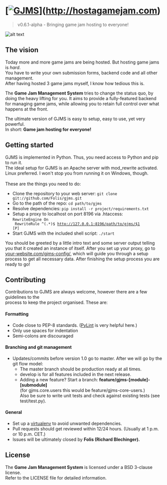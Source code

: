 # [[![GJMS](http://hostagamejam.com/media/gjms-logo.png)](http://hostagamejam.com)](http://hostagamejam.com)
> v0.6.1-alpha - Bringing game jam hosting to everyone!

![alt text](https://api.travis-ci.org/Folis/gjms.png "TravisCI build status")

## The vision

Today more and more game jams are being hosted. But hosting game jams is *hard*.<br>
You have to write your own submission forms, backend code and all other management.<br>
After having hosted 3 game jams myself, I know how tedious this is.

The **Game Jam Management System** tries to change the status quo, by doing the heavy lifting for you.
It aims to provide a fully-featured backend for managing game jams, while allowing you to retain full control over what happens at the front.

The ultimate version of GJMS is easy to setup, easy to use, yet very powerful.<br>
In short: **Game jam hosting for everyone!**


## Getting started

GJMS is implemented in Python. Thus, you need access to Python and pip to run it.<br>
The ideal setup for GJMS is an Apache server with mod_rewrite activated.<br>
Linux preferred. I won't stop you from running it on Windows, though.<br>
<br>
These are the things you need to do:

* Clone the repository to your web server: `git clone git://github.com/Folis/gjms.git`
* Go to the path of the repo: `cd path/to/gjms`
* Resolve dependencies: `pip install -r project/requirements.txt`
* Setup a proxy to localhost on port 8196 via .htaccess:<br>
<code>RewriteEngine On<br>
RewriteRule ^(.*)$ http://127.0.0.1:8196/path/to/gjms/$1 [P]</code><br>
* Start GJMS with the included shell script: `./start`

You should be greeted by a little intro text and some server output telling you that it created an instance of itself.
After you set up your proxy, go to [your-website.com/gjms-config/](#), which will guide you through a setup process to get all necessary data. After finishing the setup process you are ready to go!

## Contributing

Contributions to GJMS are always welcome, however there are a few guidelines to the<br>process to keep the project organised. These are:

#### Formatting
* Code close to PEP-8 standards. ([PyLint](http://www.pylint.org/) is very helpful here.)
* Only use spaces for indentation
* Semi-colons are discouraged

#### Branching and git management
* Updates/commits before version 1.0 go to master. After we will go by the git flow model:
    - The master branch should be production ready at all times.
    - develop is for all features included in the next release.
    - Adding a new feature? Start a branch: **feature/gjms-[module]-[submodule]**<br>(for gjms.core.users this would be feature/gjms-core-users.)<br>
Also be sure to write unit tests and check against existing tests (see test/test.py).

#### General
* Set up a [virtualenv](https://pypi.python.org/pypi/virtualenv) to avoid unwanted dependencies.
* Pull requests should get reviewed within 12/24 hours. (Usually at 1 p.m. or 10 p.m. CET.)
* Issues will be ultimately closed by **Folis (Richard Blechinger).**

## License
The **Game Jam Management System** is licensed under a BSD 3-clause license.<br>
Refer to the LICENSE file for detailed information.
